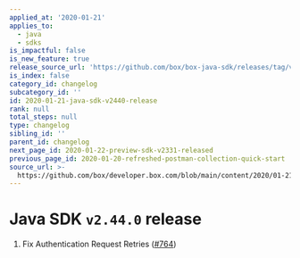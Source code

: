 ```yaml
---
applied_at: '2020-01-21'
applies_to:
  - java
  - sdks
is_impactful: false
is_new_feature: true
release_source_url: 'https://github.com/box/box-java-sdk/releases/tag/v2.44.0'
is_index: false
category_id: changelog
subcategory_id: ''
id: 2020-01-21-java-sdk-v2440-release
rank: null
total_steps: null
type: changelog
sibling_id: ''
parent_id: changelog
next_page_id: 2020-01-22-preview-sdk-v2331-released
previous_page_id: 2020-01-20-refreshed-postman-collection-quick-start
source_url: >-
  https://github.com/box/developer.box.com/blob/main/content/2020/01-21-java-sdk-v2440-release.md
---
```

# Java SDK `v2.44.0` release

1. Fix Authentication Request Retries ([#764](https://github.com/box/box-java-sdk/pull/764))